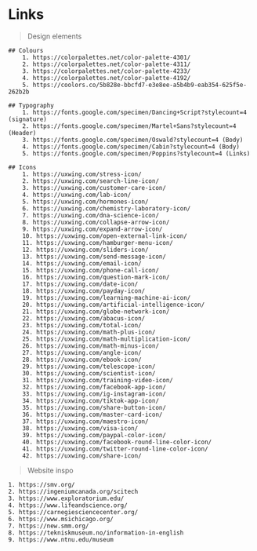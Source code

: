 # Links

> Design elements

    ## Colours
        1. https://colorpalettes.net/color-palette-4301/
        2. https://colorpalettes.net/color-palette-4311/ 
        3. https://colorpalettes.net/color-palette-4233/
        4. https://colorpalettes.net/color-palette-4192/
        5. https://coolors.co/5b828e-bbcfd7-e3e8ee-a5b4b9-eab354-625f5e-262b2b
    
    ## Typography
        1. https://fonts.google.com/specimen/Dancing+Script?stylecount=4 (signature)
        2. https://fonts.google.com/specimen/Martel+Sans?stylecount=4 (Header)
        3. https://fonts.google.com/specimen/Oswald?stylecount=4 (Body)
        4. https://fonts.google.com/specimen/Cabin?stylecount=4 (Body)
        5. https://fonts.google.com/specimen/Poppins?stylecount=4 (Links)

    ## Icons
        1. https://uxwing.com/stress-icon/
        2. https://uxwing.com/search-line-icon/
        3. https://uxwing.com/customer-care-icon/
        4. https://uxwing.com/lab-icon/
        5. https://uxwing.com/hormones-icon/
        6. https://uxwing.com/chemistry-laboratory-icon/
        7. https://uxwing.com/dna-science-icon/
        8. https://uxwing.com/collapse-arrow-icon/
        9. https://uxwing.com/expand-arrow-icon/
        10. https://uxwing.com/open-external-link-icon/
        11. https://uxwing.com/hamburger-menu-icon/
        12. https://uxwing.com/sliders-icon/
        13. https://uxwing.com/send-message-icon/
        14. https://uxwing.com/email-icon/
        15. https://uxwing.com/phone-call-icon/
        16. https://uxwing.com/question-mark-icon/
        17. https://uxwing.com/date-icon/
        18. https://uxwing.com/payday-icon/
        19. https://uxwing.com/learning-machine-ai-icon/
        20. https://uxwing.com/artificial-intelligence-icon/
        21. https://uxwing.com/globe-network-icon/
        22. https://uxwing.com/abacus-icon/
        23. https://uxwing.com/total-icon/
        24. https://uxwing.com/math-plus-icon/
        25. https://uxwing.com/math-multiplication-icon/
        26. https://uxwing.com/math-minus-icon/
        27. https://uxwing.com/angle-icon/
        28. https://uxwing.com/ebook-icon/
        29. https://uxwing.com/telescope-icon/
        30. https://uxwing.com/scientist-icon/
        31. https://uxwing.com/training-video-icon/
        32. https://uxwing.com/facebook-app-icon/
        33. https://uxwing.com/ig-instagram-icon/
        34. https://uxwing.com/tiktok-app-icon/
        35. https://uxwing.com/share-button-icon/
        36. https://uxwing.com/master-card-icon/
        37. https://uxwing.com/maestro-icon/
        38. https://uxwing.com/visa-icon/
        39. https://uxwing.com/paypal-color-icon/
        40. https://uxwing.com/facebook-round-line-color-icon/
        41. https://uxwing.com/twitter-round-line-color-icon/
        42. https://uxwing.com/share-icon/


> Website inspo

    1. https://smv.org/
    2. https://ingeniumcanada.org/scitech
    3. https://www.exploratorium.edu/
    4. https://www.lifeandscience.org/
    5. https://carnegiesciencecenter.org/
    6. https://www.msichicago.org/
    7. https://new.smm.org/
    8. https://tekniskmuseum.no/information-in-english
    9. https://www.ntnu.edu/museum
